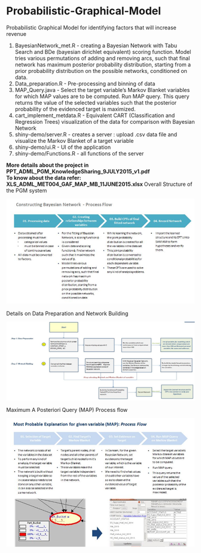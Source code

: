 # Probabilistic-Graphical-Model
Probabilistic Graphical Model for identifying factors that will increase revenue
<ol type="1">
<li>BayesianNetwork_met.R - creating a Bayesian Network with Tabu Search and BDe (bayesian dirichlet equivalent) scoring function.
Model tries various permutations of adding and removing arcs, such that final network has maximum posterior probability distribution, starting from a prior probability distribution on the possible networks, conditioned on data.
</li>
<li>Data_preparation.R - Pre-processing and binning of data</li>
<li>MAP_Query.java - Select the target variable’s Markov Blanket variables for which MAP values are to be computed. Run MAP query.
This query returns the value of the  selected variables such that the posterior probability of the evidenced target is maximized.
</li>
<li>cart_implement_metdata.R - Equivalent CART (Classification and Regression Trees) visualization of the data for comparison with Bayesian Network</li>
<li>shiny-demo/server.R - creates a server : upload .csv data file and visualize the Markov Blanket of a target variable</li>
<li>shiny-demo/ui.R - UI of the application</li>
<li>shiny-demo/Functions.R - all functions of the server</li>
</ol>
<b> More details about the project in PPT_ADML_PGM_KnowledgeSharing_9JULY2015_v1.pdf <br>
To know about the data refer: XLS_ADML_MET004_GAF_MAP_MB_11JUNE2015.xlsx </b>
Overall Structure of the PGM system
<p align="center">
<img src="https://github.com/ShwetaSood/Probabilistic-Graphical-Model/blob/master/photos/method.JPG"><br>
</p>
Details on Data Preparation and Network Building
<p align="center">
<img src="https://github.com/ShwetaSood/Probabilistic-Graphical-Model/blob/master/photos/bayesian.JPG"><br>
</p>
Maximum A Posteriori Query (MAP) Process flow<p align="center">
<img src="https://github.com/ShwetaSood/Probabilistic-Graphical-Model/blob/master/photos/MAP.JPG"><br>
</p>


